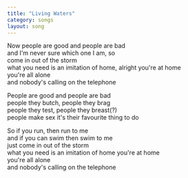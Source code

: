 ```yaml
---
title: "Living Waters"
category: songs
layout: song
---
```


Now people are good and people are bad  
and I'm never sure which one I am, so  
come in out of the storm  
what you need is an imitation of home, 
alright you're at home  
you're all alone  
and nobody's calling on the telephone 

People are good and people are bad  
people they butch, people they brag  
people they test, people they breast(?)  
people make sex it's their favourite thing to do

So if you run, then run to me  
and if you can swim then swim to me  
just come in out of the storm  
what you need is an imitation of home you're at home  
you're all alone  
and nobody's calling on the telephone
